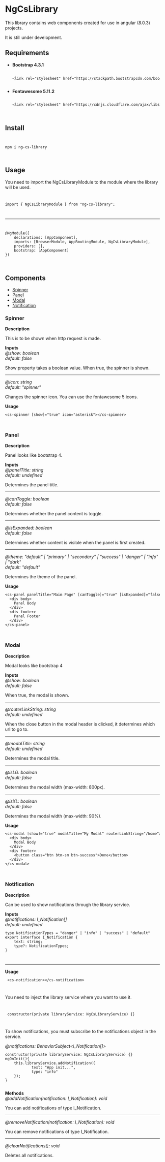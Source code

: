 <h1>NgCsLibrary</h1>
<p>This library contains web components created for use in angular (8.0.3) projects.</p>
<p>It is still under development.</p>
<h2>Requirements</h2>
<ul>
<li>
<b>Bootstrap 4.3.1</b>
<br>
<code>
<pre>
&ltlink rel="stylesheet" href="https://stackpath.bootstrapcdn.com/bootstrap/4.3.1/css/bootstrap.min.css" integrity="sha384-ggOyR0iXCbMQv3Xipma34MD+dH/1fQ784/j6cY/iJTQUOhcWr7x9JvoRxT2MZw1T" crossorigin="anonymous"/&gt
</pre>
</code>
</li>
<li>
<b>Fontawesome 5.11.2</b>
<br> 
<code>
<pre>
&ltlink rel="stylesheet" href="https://cdnjs.cloudflare.com/ajax/libs/font-awesome/5.11.2/css/all.css" integrity="sha256-46qynGAkLSFpVbEBog43gvNhfrOj+BmwXdxFgVK/Kvc=" crossorigin="anonymous"/&gt
</pre>
</code>
</li>
</ul>
<h2>Install</h2>
<code>
<pre>
npm i ng-cs-library
</pre>
</code>
<h2>Usage</h2>
<p>You need to import the NgCsLibraryModule to the module where the library will be used.</p>
<code>
<pre>
import { NgCsLibraryModule } from "ng-cs-library";
</pre>
</code>
<hr>
<code>
<pre>
@NgModule({
	declarations: [AppComponent],
	imports: [BrowserModule, AppRoutingModule, NgCsLibraryModule],
	providers: [],
	bootstrap: [AppComponent]
})
</pre>
</code>
<h2>Components</h2>
<ul>
	<li>
		<a href="#spinner">Spinner</a>
	</li>
	<li>
		<a href="#panel">Panel</a>
	</li>
	<li>
		<a href="#modal">Modal</a>
	</li>
	<li>
		<a href="#notification">Notification</a>
	</li>
</ul>
<h3 id="spinner">Spinner</h3>
<b>Description</b>
<p>This is to be shown when http request is made.</p>
<b>Inputs</b>
<br>
<i>@show: boolean</i>
<br>
<i>default: false</i>
<br>
<p>Show property takes a boolean value. When true, the spinner is shown.</p>
<hr>
<i>@icon: string</i>
<br>
<i>default: "spinner"</i>
<br>
<p>Changes the spinner icon. You can use the fontawesome 5 icons.</p>
<b>Usage</b>
<code>
<pre>
&ltcs-spinner [show]="true" icon="asterisk"&gt&lt/cs-spinner&gt
</pre>
</code>
<h3 id="panel">Panel</h3>
<b>Description</b>
<p>Panel looks like bootstrap 4.</p>
<b>Inputs</b>
<br>
<i>@panelTitle: string</i>
<br>
<i>default: undefined</i>
<br>
<p>Determines the panel title.</p>
<hr>
<i>@canToggle: boolean</i>
<br>
<i>default: false</i>
<br>
<p>Determines whether the panel content is toggle.</p>
<hr>
<i>@isExpanded: boolean</i>
<br>
<i>default: false</i>
<br>
<p>Determines whether content is visible when the panel is first created.</p>
<hr>
<i>@theme: "default" | "primary" | "secondary" | "success" | "danger" | "info" | "dark"</i>
<br>
<i>default: "default"</i>
<br>
<p>Determines the theme of the panel.</p>
<b>Usage</b>
<code>
<pre>
&ltcs-panel panelTitle="Main Page" [canToggle]="true" [isExpanded]="false" theme="secondary"&gt
  &ltdiv body&gt
  	Panel Body
  &lt/div&gt
  &ltdiv footer&gt
  	Panel Footer
  &lt/div&gt
&lt/cs-panel&gt
</pre>
</code>
<h3 id="modal">Modal</h3>
<b>Description</b>
<p>Modal looks like bootstrap 4</p>
<b>Inputs</b>
<br>
<i>@show: boolean</i>
<br>
<i>default: false</i>
<br>
<p>When true, the modal is shown.</p>
<hr>
<i>@routerLinkString: string</i>
<br>
<i>default: undefined</i>
<br>
<p>When the close button in the modal header is clicked, it determines which url to go to.</p>
<hr>
<i>@modalTitle: string</i>
<br>
<i>default: undefined</i>
<br>
<p>Determines the modal title.</p>
<hr>
<i>@isLG: boolean</i>
<br>
<i>default: false</i>
<br>
<p>Determines the modal width (max-width: 800px).</p>
<hr>
<i>@isXL: boolean</i>
<br>
<i>default: false</i>
<br>
<p>Determines the modal width (max-width: 90%).</p>
<b>Usage</b>
<code>
<pre>
&ltcs-modal [show]="true" modalTitle="My Modal" routerLinkString="/home"&gt
  &ltdiv body&gt
    Modal Body
  &lt/div&gt
  &ltdiv footer&gt
	&ltbutton class="btn btn-sm btn-success"&gtDone&lt/button&gt
  &lt/div&gt
&lt/cs-modal&gt
</pre>
</code>
<h3 id="notification">Notification</h3>
<b>Description</b>
<p>Can be used to show notifications through the library service.</p>
<b>Inputs</b>
<br>
<i>@notifications: I_Notification[]</i>
<br>
<i>default: undefined</i>
<code>
<pre>
type NotificationTypes = "danger" | "info" | "success" | "default"
export interface I_Notification {
	text: string;
	type?: NotificationTypes;
}
</pre>
</code>
<hr>
<b>Usage</b>
<code>
<pre>
 &ltcs-notification&gt&lt/cs-notification&gt
</pre>
</code>
<p>You need to inject the library service where you want to use it.</p>
<code>
<pre>
 constructor(private libraryService: NgCsLibraryService) {}
</pre>
</code>
<p>To show notifications, you must subscribe to the notifications object in the service.</p>
<i>@notifications: BehaviorSubject&ltI_Notification[]&gt</i>
<code>
<pre>
constructor(private libraryService: NgCsLibraryService) {}
ngOnInit(){
	this.libraryService.addNotification({
			text: "App init...",
			type: "info"
	});
}
</pre>
</code>
<b>Methods</b>
<br>
<i>@addNotification(notification: I_Notification): void</i>
<br>
<p>You can add notifications of type I_Notification.</p>
<hr>
<i>@removeNotification(notification: I_Notification): void</i>
<br>
<p>You can remove notifications of type I_Notification.</p>
<hr>
<i>@clearNotifications(): void</i>
<br>
<p>Deletes all notifications.</p>